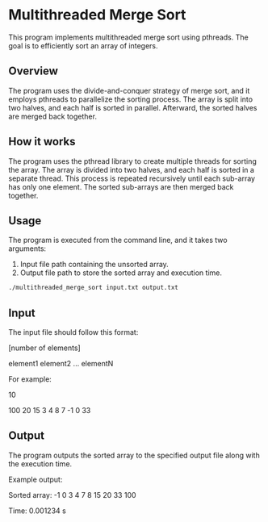 # Multithreaded Merge Sort

This program implements multithreaded merge sort using pthreads. The goal is to efficiently sort an array of integers.

## Overview

The program uses the divide-and-conquer strategy of merge sort, and it employs pthreads to parallelize the sorting process. The array is split into two halves, and each half is sorted in parallel. Afterward, the sorted halves are merged back together.

## How it works

The program uses the pthread library to create multiple threads for sorting the array. The array is divided into two halves, and each half is sorted in a separate thread. This process is repeated recursively until each sub-array has only one element. The sorted sub-arrays are then merged back together.

## Usage

The program is executed from the command line, and it takes two arguments:
1. Input file path containing the unsorted array.
2. Output file path to store the sorted array and execution time.

```bash
./multithreaded_merge_sort input.txt output.txt
```

## Input
The input file should follow this format:

[number of elements]

element1 element2 ... elementN

For example:

10

100 20 15 3 4 8 7 -1 0 33

## Output
The program outputs the sorted array to the specified output file along with the execution time.

Example output:

Sorted array: -1 0 3 4 7 8 15 20 33 100

Time: 0.001234 s

